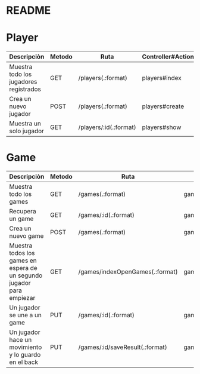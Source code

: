 # README

# Player

| Descripciòn                            | Metodo | Ruta                   | Controller#Action | params_query     | ResponsePositiva    | ResponseNegativa                       |
| -------------------------------------- | ------ | ---------------------- | ----------------- | ---------------- | ------------------- | -------------------------------------- |
| Muestra todo los jugadores registrados | GET    | /players(.:format)     | players#index     | Ninguno          | {players: @players} | En el front no se mostra ni un jugador |
| Crea un nuevo jugador                  | POST   | /players(.:format)     | players#create    | nombre, password | {player: @player}   | {message: @game.errors.details}        |
| Muestra un solo jugador                | GET    | /players/:id(.:format) | players#show      | nombre           | {player: @player}   | { message: "No esta #{params[:id]}"}   |

# Game

| Descripciòn                                                           | Metodo | Ruta                            | Controller#Action    | params_query        | ResponsePositiva | ResponseNegativa                     |
| --------------------------------------------------------------------- | ------ | ------------------------------- | -------------------- | ------------------- | ---------------- | ------------------------------------ |
| Muestra todo los games                                                | GET    | /games(.:format)                | games#index          | Ninguno             | {games: @games}  | En el front no se mostra ni un game  |
| Recupera un game                                                      | GET    | /games/:id(.:format)            | games#show           | id                  | {game: @game}    | { message: "No esta #{params[:id]}"} |
| Crea un nuevo game                                                    | POST   | /games(.:format)                | games#create         | plaer1_id, gameName | {game: @game}    | {message: @game.errors.details}      |
| Muestra todos los games en espera de un segundo jugador para empiezar | GET    | /games/indexOpenGames(.:format) | games#indexOpenGames | Ninguno             | {games: @games}  | No se muestra ni un games            |
| Un jugador se une a un game                                           | PUT    | /games/:id(.:format)            | games#update         | gameId, player2_id  | {game: @game}    | {message: @game.errors.details}      |
| Un jugador hace un movimiento y lo guardo en el back                  | PUT    | /games/:id/saveResult(.:format) | games#saveResult     | gameId, result      | {game: @game}    | {message: @game.errors.details}      |
